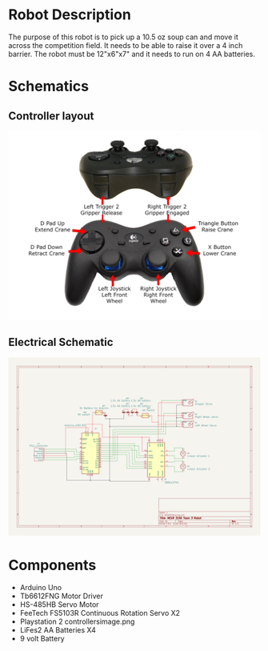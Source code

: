 # Robot Description
The purpose of this robot is to pick up a 10.5 oz soup can and move it across the competition field. It needs to be able to raise it over a 4 inch barrier. The robot must be 12"x6"x7" and it needs to run on 4 AA batteries.
# Schematics
## Controller layout
![Controller Layout](./schematics/ControllerMapingv1.1.png)
## Electrical Schematic
![Electrical Schemtaic](./schematics/Schematic.png)

# Components
- Arduino Uno
- Tb6612FNG Motor Driver
- HS-485HB Servo Motor
- FeeTech FS5103R Continuous Rotation Servo X2
- Playstation 2 controllersimage.png
- LiFes2 AA Batteries X4
- 9 volt Battery